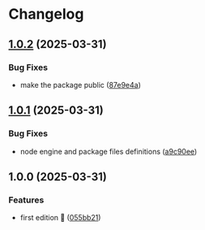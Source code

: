 # Changelog

## [1.0.2](https://github.com/rvanbaalen/portals/compare/portals-v1.0.1...portals-v1.0.2) (2025-03-31)


### Bug Fixes

* make the package public ([87e9e4a](https://github.com/rvanbaalen/portals/commit/87e9e4a053f191463579750b003d65befbd0554a))

## [1.0.1](https://github.com/rvanbaalen/portals/compare/portals-v1.0.0...portals-v1.0.1) (2025-03-31)


### Bug Fixes

* node engine and package files definitions ([a9c90ee](https://github.com/rvanbaalen/portals/commit/a9c90ee41b8dd856518c950b007247ef3ac03609))

## 1.0.0 (2025-03-31)


### Features

* first edition 🍕 ([055bb21](https://github.com/rvanbaalen/portals/commit/055bb21b283cb46dcd781a51a12f397af5f1631c))
